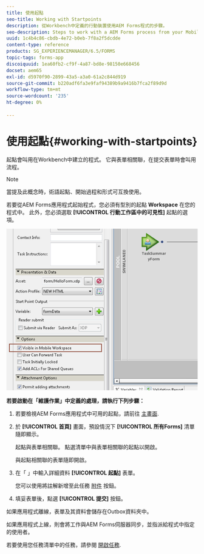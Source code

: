 ```yaml
---
title: 使用起點
seo-title: Working with Startpoints
description: 從Workbench中定義的行動裝置使用AEM Forms程式的步驟。
seo-description: Steps to work with a AEM Forms process from your Mobile device defined in Workbench.
uuid: 1c4b4c86-cbdb-4e72-b0eb-7f8a2f5dcdde
content-type: reference
products: SG_EXPERIENCEMANAGER/6.5/FORMS
topic-tags: forms-app
discoiquuid: 1ea60fb2-cf9f-4a87-bd8e-98150e668456
docset: aem65
exl-id: d5970f90-2899-43a5-a3a0-61a2c844d919
source-git-commit: b220adf6fa3e9faf94389b9a9416b7fca2f89d9d
workflow-type: tm+mt
source-wordcount: '235'
ht-degree: 0%

---
```


# 使用起點{#working-with-startpoints}

起點會叫用在Workbench中建立的程式。 它與表單相關聯，在提交表單時會叫用流程。

>[!NOTE]
>
>當提及此概念時，術語起點、開始過程和形式可互換使用。

若要從AEM Forms應用程式起始程式，您必須有型別的起點 **Workspace** 在您的程式中。 此外，您必須選取 **[!UICONTROL 行動工作區中的可見性]** 起點的選項。

![mws_startpoint_select_option](assets/mws_startpoint_select_option.png)

**若要啟動在「維護作業」中定義的處理，請執行下列步驟：**

1. 若要檢視AEM Forms應用程式中可用的起點，請前往 [主畫面](../../forms/using/home-screen.md).
1. 於 **[!UICONTROL 首頁]** 畫面，預設情況下 **[!UICONTROL 所有Forms]** 清單隨即顯示。

   起點與表單相關聯。 點選清單中與表單相關聯的起點以開啟。

   與起點相關聯的表單隨即開啟。

1. 在「 」中輸入詳細資料 **[!UICONTROL 起點]** 表單。

   您可以使用將註解新增至此任務 [附件](../../forms/using/add-attachments.md) 按鈕。

1. 填妥表單後，點選 **[!UICONTROL 提交]** 按鈕。

如果應用程式離線，表單及其資料會儲存在Outbox資料夾中。

如果應用程式上線，則會將工作與AEM Forms伺服器同步，並指派給程式中指定的使用者。

若要使用您任務清單中的任務，請參閱 [開啟任務](/help/forms/using/open-task.md).
